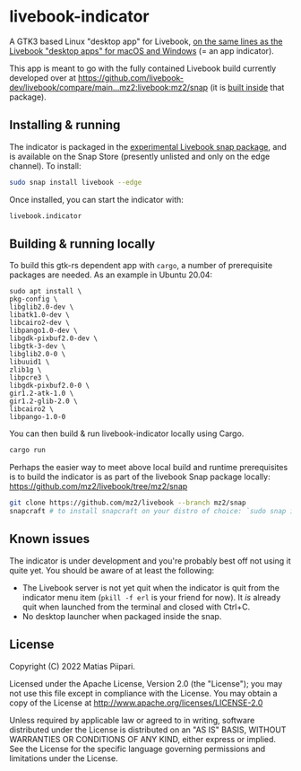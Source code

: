 # livebook-indicator

A GTK3 based Linux "desktop app" for Livebook, [on the same lines as the Livebook "desktop apps" for macOS and Windows](https://news.livebook.dev/introducing-the-livebook-desktop-app-4C8dpu) (= an app indicator).

This app is meant to go with the fully contained Livebook build currently developed over at https://github.com/livebook-dev/livebook/compare/main...mz2:livebook:mz2/snap (it is [built inside](https://github.com/mz2/livebook/blob/mz2/snap/snap/snapcraft.yaml#L30-L33) that package).

## Installing & running

The indicator is packaged in the [experimental Livebook snap package](https://github.com/mz2/livebook/tree/mz2/snap), and is available on the Snap Store (presently unlisted and only on the edge channel). To install:

```bash
sudo snap install livebook --edge
```

Once installed, you can start the indicator with:

```bash
livebook.indicator
```

## Building & running locally

To build this gtk-rs dependent app with `cargo`, a number of prerequisite packages are needed. As an example in Ubuntu 20.04:

```
sudo apt install \
pkg-config \
libglib2.0-dev \
libatk1.0-dev \
libcairo2-dev \
libpango1.0-dev \
libgdk-pixbuf2.0-dev \
libgtk-3-dev \
libglib2.0-0 \
libuuid1 \
zlib1g \
libpcre3 \
libgdk-pixbuf2.0-0 \
gir1.2-atk-1.0 \
gir1.2-glib-2.0 \
libcairo2 \
libpango-1.0-0
```

You can then build & run livebook-indicator locally using Cargo.

```bash
cargo run
```

Perhaps the easier way to meet above local build and runtime prerequisites is to build the indicator is as part of the livebook Snap package locally: https://github.com/mz2/livebook/tree/mz2/snap

```bash
git clone https://github.com/mz2/livebook --branch mz2/snap
snapcraft # to install snapcraft on your distro of choice: `sudo snap install snapcraft --classic`
```

## Known issues

The indicator is under development and you're probably best off not using it quite yet. You should be aware of at least the following:

- The Livebook server is not yet quit when the indicator is quit from the indicator menu item (`pkill -f erl` is your friend for now). It _is_ already quit when launched from the terminal and closed with Ctrl+C.
- No desktop launcher when packaged inside the snap.

## License

Copyright (C) 2022 Matias Piipari.

Licensed under the Apache License, Version 2.0 (the "License"); you may not use this file except in compliance with the License. You may obtain a copy of the License at http://www.apache.org/licenses/LICENSE-2.0

Unless required by applicable law or agreed to in writing, software distributed under the License is distributed on an "AS IS" BASIS, WITHOUT WARRANTIES OR CONDITIONS OF ANY KIND, either express or implied. See the License for the specific language governing permissions and limitations under the License.

```

```
